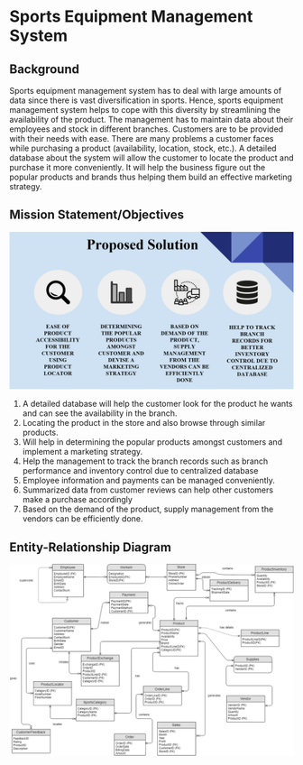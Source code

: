 


# Sports Equipment Management System
## Background
Sports equipment management system has to deal with large amounts of data since there is vast
diversification in sports. Hence, sports equipment management system helps to cope with this
diversity by streamlining the availability of the product. The management has to maintain data
about their employees and stock in different branches. Customers are to be provided with their
needs with ease. There are many problems a customer faces while purchasing a product
(availability, location, stock, etc.). A detailed database about the system will allow the customer
to locate the product and purchase it more conveniently. It will help the business figure out the
popular products and brands thus helping them build an effective marketing strategy.
## Mission Statement/Objectives

![Image](https://github.com/guravtanvi/Database-Management-And-Database-Design/blob/master/ProposedSolutionDMDD.PNG)

1. A detailed database will help the customer look for the product he wants and can see
the availability in the branch.
2. Locating the product in the store and also browse through similar products.
3. Will help in determining the popular products amongst customers and implement a
marketing strategy.
4. Help the management to track the branch records such as branch performance and
inventory control due to centralized database
5. Employee information and payments can be managed conveniently.
6. Summarized data from customer reviews can help other customers make a purchase
accordingly
7. Based on the demand of the product, supply management from the vendors can be
efficiently done.

## Entity-Relationship Diagram

![Image](https://github.com/guravtanvi/Database-Management-And-Database-Design/blob/master/Final_ERD.png)
